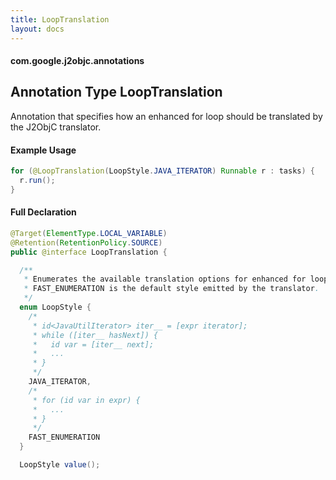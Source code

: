 ```yaml
---
title: LoopTranslation
layout: docs
---
```


#### com.google.j2objc.annotations

## Annotation Type LoopTranslation
Annotation that specifies how an enhanced for loop should be translated by the J2ObjC translator.
#### Example Usage
```java
for (@LoopTranslation(LoopStyle.JAVA_ITERATOR) Runnable r : tasks) {
  r.run();
}
```
#### Full Declaration
```java
@Target(ElementType.LOCAL_VARIABLE)
@Retention(RetentionPolicy.SOURCE)
public @interface LoopTranslation {

  /**
   * Enumerates the available translation options for enhanced for loops.
   * FAST_ENUMERATION is the default style emitted by the translator.
   */
  enum LoopStyle {
    /*
     * id<JavaUtilIterator> iter__ = [expr iterator];
     * while ([iter__ hasNext]) {
     *   id var = [iter__ next];
     *   ...
     * }
     */
    JAVA_ITERATOR,
    /*
     * for (id var in expr) {
     *   ...
     * }
     */
    FAST_ENUMERATION
  }

  LoopStyle value();
```


